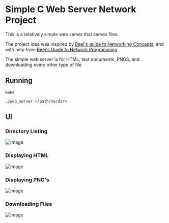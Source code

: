 # Simple C Web Server Network Project

This is a relatively simple web server that serves files. 

The project idea was inspired by [Beej's guide to Networking Concepts](https://beej.us/guide/bgnet0/), and with help from [Beej's Guide to Network Programming](https://beej.us/guide/bgnet/)

The simple web server is for HTML, text documents, PNGS, and downloading every other type of file

## Running

`make`

`./web_server </path/to/dir>`

## UI

### Directory Listing
![image](https://github.com/user-attachments/assets/7caf20f5-e2a1-40e1-a633-69edc8872bfd)

### Displaying HTML
![image](https://github.com/user-attachments/assets/8bf88377-8ff4-4835-b12c-80eecd60112a)

### Displaying PNG's
![image](https://github.com/user-attachments/assets/db81eb61-46cf-4e00-a8ec-a17365145272)

### Downloading Files
![image](https://github.com/user-attachments/assets/b74a98ca-c6fc-4810-9fba-679eb960b05a)


